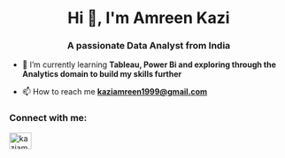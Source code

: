 <h1 align="center">Hi 👋, I'm Amreen Kazi</h1>
<h3 align="center">A passionate Data Analyst from India</h3>

- 🌱 I’m currently learning **Tableau, Power Bi and exploring through the Analytics domain to build my skills further**

- 📫 How to reach me **kaziamreen1999@gmail.com**

<h3 align="left">Connect with me:</h3>
<p align="left">
<a href="https://linkedin.com/in/kaziamreen" target="blank"><img align="center" src="https://raw.githubusercontent.com/rahuldkjain/github-profile-readme-generator/master/src/images/icons/Social/linked-in-alt.svg" alt="kaziamreen" height="30" width="40" /></a>
</p>

